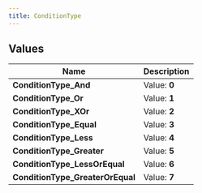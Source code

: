 ```yaml
---
title: ConditionType
---
```


## Values
| Name | Description |
| ---- | ----------- |
| **ConditionType_And** | Value: **0** |
| **ConditionType_Or** | Value: **1** |
| **ConditionType_XOr** | Value: **2** |
| **ConditionType_Equal** | Value: **3** |
| **ConditionType_Less** | Value: **4** |
| **ConditionType_Greater** | Value: **5** |
| **ConditionType_LessOrEqual** | Value: **6** |
| **ConditionType_GreaterOrEqual** | Value: **7** |

